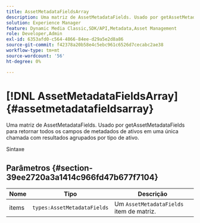 ```yaml
---
title: AssetMetadataFieldsArray
description: Uma matriz de AssetMetadataFields. Usado por getAssetMetadataFields para retornar todos os campos de metadados de ativos em uma única chamada com resultados agrupados por tipo de ativo.
solution: Experience Manager
feature: Dynamic Media Classic,SDK/API,Metadata,Asset Management
role: Developer,Admin
exl-id: 6353afd0-c564-4866-84ee-d29a5e2d8a86
source-git-commit: f42378a20b58e4c5ebc961c6526d7cecabc2ae38
workflow-type: tm+mt
source-wordcount: '56'
ht-degree: 0%

---
```


# [!DNL AssetMetadataFieldsArray]{#assetmetadatafieldsarray}

Uma matriz de AssetMetadataFields. Usado por getAssetMetadataFields para retornar todos os campos de metadados de ativos em uma única chamada com resultados agrupados por tipo de ativo.

Sintaxe

## Parâmetros {#section-39ee2720a3a1414c966fd47b677f7104}

| Nome | Tipo | Descrição |
|---|---|---|
| items | `types:AssetMetadataFields` | Um `AssetMetadataFields` item de matriz. |
